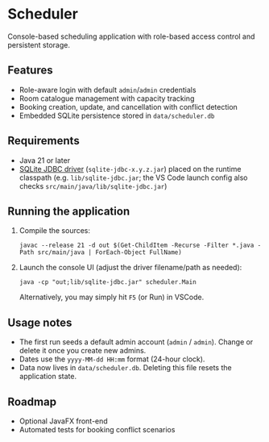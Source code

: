 # Scheduler

Console-based scheduling application with role-based access control and persistent storage.

## Features

-   Role-aware login with default `admin`/`admin` credentials
-   Room catalogue management with capacity tracking
-   Booking creation, update, and cancellation with conflict detection
-   Embedded SQLite persistence stored in `data/scheduler.db`

## Requirements

-   Java 21 or later
-   [SQLite JDBC driver](https://github.com/xerial/sqlite-jdbc) (`sqlite-jdbc-x.y.z.jar`) placed on the runtime classpath (e.g. `lib/sqlite-jdbc.jar`; the VS Code launch config also checks `src/main/java/lib/sqlite-jdbc.jar`)

## Running the application

1. Compile the sources:
   ```pwsh
   javac --release 21 -d out $(Get-ChildItem -Recurse -Filter *.java -Path src/main/java | ForEach-Object FullName)
   ```
2. Launch the console UI (adjust the driver filename/path as needed):
   ```pwsh
   java -cp "out;lib/sqlite-jdbc.jar" scheduler.Main
   ```
   Alternatively, you may simply hit `F5` (or Run) in VSCode.

## Usage notes

-   The first run seeds a default admin account (`admin` / `admin`). Change or delete it once you create new admins.
-   Dates use the `yyyy-MM-dd HH:mm` format (24-hour clock).
-   Data now lives in `data/scheduler.db`. Deleting this file resets the application state.

## Roadmap

-   Optional JavaFX front-end
-   Automated tests for booking conflict scenarios
